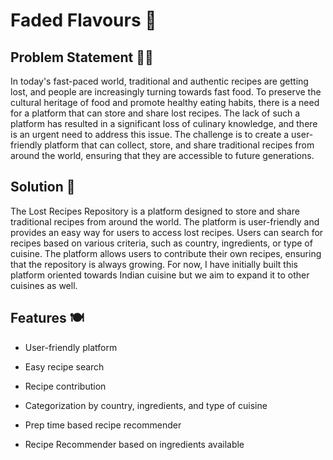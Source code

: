 # Faded Flavours 🍛

## Problem Statement 👩‍🍳

In today's fast-paced world, traditional and authentic recipes are getting lost, and people are increasingly turning towards fast food. To preserve the cultural heritage of food and promote healthy eating habits, there is a need for a platform that can store and share lost recipes. The lack of such a platform has resulted in a significant loss of culinary knowledge, and there is an urgent need to address this issue. The challenge is to create a user-friendly platform that can collect, store, and share traditional recipes from around the world, ensuring that they are accessible to future generations.

## Solution 🍳

The Lost Recipes Repository is a platform designed to store and share traditional recipes from around the world. The platform is user-friendly and provides an easy way for users to access lost recipes. Users can search for recipes based on various criteria, such as country, ingredients, or type of cuisine. The platform allows users to contribute their own recipes, ensuring that the repository is always growing. For now, I have initially built this platform oriented towards Indian cuisine but we aim to expand it to other cuisines as well.


## Features 🍽

- User-friendly platform

- Easy recipe search

- Recipe contribution

- Categorization by country, ingredients, and type of cuisine

- Prep time based recipe recommender

- Recipe Recommender based on ingredients available
